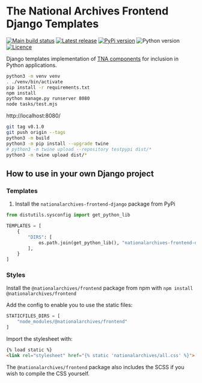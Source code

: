 # The National Archives Frontend Django Templates

[![Main build status](https://github.com/nationalarchives/tna-frontend-django/actions/workflows/ci.yml/badge.svg?branch=main&event=push)](https://github.com/nationalarchives/tna-frontend-django/actions/workflows/ci.yml?query=branch%3Amain)
[![Latest release](https://img.shields.io/github/v/release/nationalarchives/tna-frontend-django?style=flat-square&logo=github&logoColor=white&sort=semver)](https://github.com/nationalarchives/tna-frontend-django/releases)
[![PyPi version](https://img.shields.io/pypi/v/nationalarchives-frontend-django?style=flat-square&logo=pypi&logoColor=white)](https://pypi.org/project/nationalarchives-frontend-django/)
![Python version](https://img.shields.io/pypi/pyversions/nationalarchives-frontend-django?style=flat-square&logo=python&logoColor=white)
[![Licence](https://img.shields.io/github/license/nationalarchives/tna-frontend-django?style=flat-square)](https://github.com/nationalarchives/tna-frontend-django/blob/main/LICENCE)

Django templates implementation of [TNA components](https://github.com/nationalarchives/tna-frontend) for inclusion in Python applications.

```sh
python3 -m venv venv
. ./venv/bin/activate
pip install -r requirements.txt
npm install
python manage.py runserver 8080
node tasks/test.mjs
```

http://localhost:8080/

```sh
git tag v0.1.0
git push origin --tags
python3 -m build
python3 -m pip install --upgrade twine
# python3 -m twine upload --repository testpypi dist/*
python3 -m twine upload dist/*
```

## How to use in your own Django project

### Templates

1. Install the `nationalarchives-frontend-django` package from PyPi

```python
from distutils.sysconfig import get_python_lib

TEMPLATES = [
    {
        "DIRS": [
            os.path.join(get_python_lib(), "nationalarchives-frontend-django/templates")
        ],
    }
]
```

### Styles

Install the `@nationalarchives/frontend` package from npm with `npm install @nationalarchives/frontend`

Add the config to enable you to use the static files:

```py
STATICFILES_DIRS = [
    "node_modules/@nationalarchives/frontend"
]
```

Import the stylesheet with:

```html
{% load static %}
<link rel="stylesheet" href="{% static 'nationalarchives/all.css' %}">
```

The `@nationalarchives/frontend` package also includes the SCSS if you wish to compile the CSS yourself.

